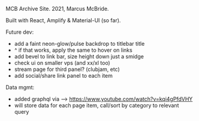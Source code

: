 MCB Archive Site.
2021, Marcus McBride.

Built with React, Amplify & Material-UI (so far).

Future dev:

* add a faint neon-glow/pulse backdrop to titlebar title
* ^ if that works, apply the same to hover on links
* add bevel to link bar, size height down just a smidge
* check ui on smaller vps (and xx/xl too)
* stream page for third panel? (clubjam, etc)
* add social/share link panel to each item

Data mgmt:

* added graphql via --> https://www.youtube.com/watch?v=kqi4gPfdVHY
* will store data for each page item, call/sort by category to relevant query